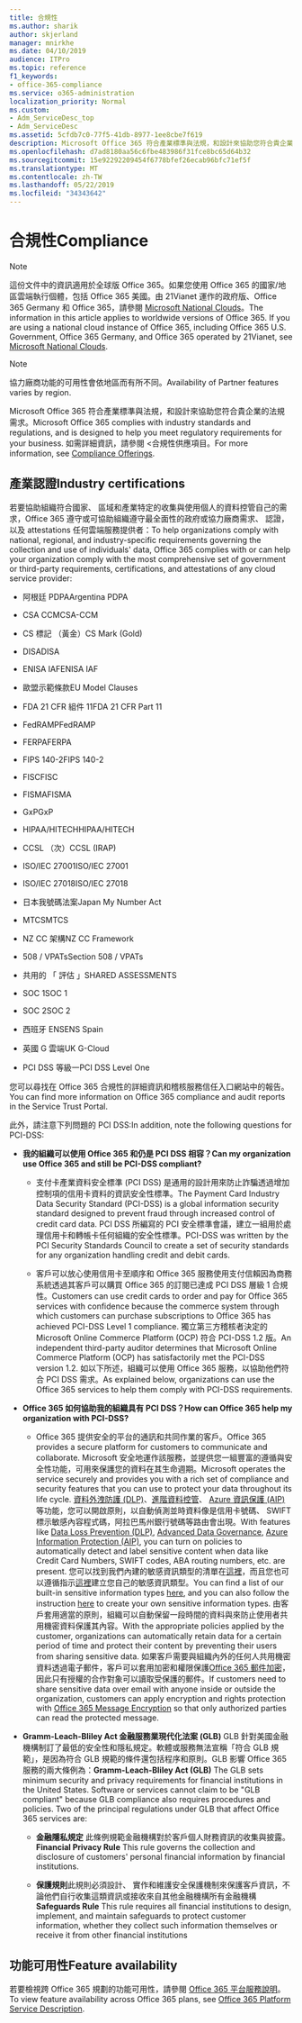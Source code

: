 ```yaml
---
title: 合規性
ms.author: sharik
author: skjerland
manager: mnirkhe
ms.date: 04/10/2019
audience: ITPro
ms.topic: reference
f1_keywords:
- office-365-compliance
ms.service: o365-administration
localization_priority: Normal
ms.custom:
- Adm_ServiceDesc_top
- Adm_ServiceDesc
ms.assetid: 5cfdb7c0-77f5-41db-8977-1ee8cbe7f619
description: Microsoft Office 365 符合產業標準與法規，和設計來協助您符合貴企業的法規需求。 如需詳細資訊，請參閱 < 合規性供應項目。
ms.openlocfilehash: d7ad8180aa56c6fbe483986f31fce8bc65d64b32
ms.sourcegitcommit: 15e92292209454f6778bfef26ecab96bfc71ef5f
ms.translationtype: MT
ms.contentlocale: zh-TW
ms.lasthandoff: 05/22/2019
ms.locfileid: "34343642"
---
```

# <a name="compliance"></a><span data-ttu-id="2dfa7-104">合規性</span><span class="sxs-lookup"><span data-stu-id="2dfa7-104">Compliance</span></span>

> [!NOTE]
> <span data-ttu-id="2dfa7-p102">這份文件中的資訊適用於全球版 Office 365。如果您使用 Office 365 的國家/地區雲端執行個體，包括 Office 365 美國。由 21Vianet 運作的政府版、Office 365 Germany 和 Office 365，請參閱 [Microsoft National Clouds](https://go.microsoft.com/fwlink/?linkid=841582)。</span><span class="sxs-lookup"><span data-stu-id="2dfa7-p102">The information in this article applies to worldwide versions of Office 365. If you are using a national cloud instance of Office 365, including Office 365 U.S. Government, Office 365 Germany, and Office 365 operated by 21Vianet, see [Microsoft National Clouds](https://go.microsoft.com/fwlink/?linkid=841582).</span></span> 
  
> [!NOTE]
> <span data-ttu-id="2dfa7-107">協力廠商功能的可用性會依地區而有所不同。</span><span class="sxs-lookup"><span data-stu-id="2dfa7-107">Availability of Partner features varies by region.</span></span> 
  
<span data-ttu-id="2dfa7-108">Microsoft Office 365 符合產業標準與法規，和設計來協助您符合貴企業的法規需求。</span><span class="sxs-lookup"><span data-stu-id="2dfa7-108">Microsoft Office 365 complies with industry standards and regulations, and is designed to help you meet regulatory requirements for your business.</span></span> <span data-ttu-id="2dfa7-109">如需詳細資訊，請參閱 <<c0>合規性供應項目。</span><span class="sxs-lookup"><span data-stu-id="2dfa7-109">For more information, see [Compliance Offerings](https://go.microsoft.com/fwlink/?linkid=864391).</span></span>
  
## <a name="industry-certifications"></a><span data-ttu-id="2dfa7-110">產業認證</span><span class="sxs-lookup"><span data-stu-id="2dfa7-110">Industry certifications</span></span>

<span data-ttu-id="2dfa7-111">若要協助組織符合國家、 區域和產業特定的收集與使用個人的資料控管自己的需求，Office 365 遵守或可協助組織遵守最全面性的政府或協力廠商需求、 認證，以及 attestations 任何雲端服務提供者：</span><span class="sxs-lookup"><span data-stu-id="2dfa7-111">To help organizations comply with national, regional, and industry-specific requirements governing the collection and use of individuals' data, Office 365 complies with or can help your organization comply with the most comprehensive set of government or third-party requirements, certifications, and attestations of any cloud service provider:</span></span>
  
- <span data-ttu-id="2dfa7-112">阿根廷 PDPA</span><span class="sxs-lookup"><span data-stu-id="2dfa7-112">Argentina PDPA</span></span>
    
- <span data-ttu-id="2dfa7-113">CSA CCM</span><span class="sxs-lookup"><span data-stu-id="2dfa7-113">CSA-CCM</span></span>
    
- <span data-ttu-id="2dfa7-114">CS 標記 （黃金）</span><span class="sxs-lookup"><span data-stu-id="2dfa7-114">CS Mark (Gold)</span></span>
    
- <span data-ttu-id="2dfa7-115">DISA</span><span class="sxs-lookup"><span data-stu-id="2dfa7-115">DISA</span></span>
    
- <span data-ttu-id="2dfa7-116">ENISA IAF</span><span class="sxs-lookup"><span data-stu-id="2dfa7-116">ENISA IAF</span></span>
    
- <span data-ttu-id="2dfa7-117">歐盟示範條款</span><span class="sxs-lookup"><span data-stu-id="2dfa7-117">EU Model Clauses</span></span>
    
- <span data-ttu-id="2dfa7-118">FDA 21 CFR 組件 11</span><span class="sxs-lookup"><span data-stu-id="2dfa7-118">FDA 21 CFR Part 11</span></span>
    
- <span data-ttu-id="2dfa7-119">FedRAMP</span><span class="sxs-lookup"><span data-stu-id="2dfa7-119">FedRAMP</span></span>
    
- <span data-ttu-id="2dfa7-120">FERPA</span><span class="sxs-lookup"><span data-stu-id="2dfa7-120">FERPA</span></span>
    
- <span data-ttu-id="2dfa7-121">FIPS 140-2</span><span class="sxs-lookup"><span data-stu-id="2dfa7-121">FIPS 140-2</span></span>
    
- <span data-ttu-id="2dfa7-122">FISC</span><span class="sxs-lookup"><span data-stu-id="2dfa7-122">FISC</span></span>
    
- <span data-ttu-id="2dfa7-123">FISMA</span><span class="sxs-lookup"><span data-stu-id="2dfa7-123">FISMA</span></span>
    
- <span data-ttu-id="2dfa7-124">GxP</span><span class="sxs-lookup"><span data-stu-id="2dfa7-124">GxP</span></span>
    
- <span data-ttu-id="2dfa7-125">HIPAA/HITECH</span><span class="sxs-lookup"><span data-stu-id="2dfa7-125">HIPAA/HITECH</span></span>
    
- <span data-ttu-id="2dfa7-126">CCSL （次）</span><span class="sxs-lookup"><span data-stu-id="2dfa7-126">CCSL (IRAP)</span></span>
    
- <span data-ttu-id="2dfa7-127">ISO/IEC 27001</span><span class="sxs-lookup"><span data-stu-id="2dfa7-127">ISO/IEC 27001</span></span>
    
- <span data-ttu-id="2dfa7-128">ISO/IEC 27018</span><span class="sxs-lookup"><span data-stu-id="2dfa7-128">ISO/IEC 27018</span></span>
    
- <span data-ttu-id="2dfa7-129">日本我號碼法案</span><span class="sxs-lookup"><span data-stu-id="2dfa7-129">Japan My Number Act</span></span>
    
- <span data-ttu-id="2dfa7-130">MTCS</span><span class="sxs-lookup"><span data-stu-id="2dfa7-130">MTCS</span></span>
    
- <span data-ttu-id="2dfa7-131">NZ CC 架構</span><span class="sxs-lookup"><span data-stu-id="2dfa7-131">NZ CC Framework</span></span>
    
- <span data-ttu-id="2dfa7-132">508 / VPATs</span><span class="sxs-lookup"><span data-stu-id="2dfa7-132">Section 508 / VPATs</span></span>
    
- <span data-ttu-id="2dfa7-133">共用的 「 評估 」</span><span class="sxs-lookup"><span data-stu-id="2dfa7-133">SHARED ASSESSMENTS</span></span>
    
- <span data-ttu-id="2dfa7-134">SOC 1</span><span class="sxs-lookup"><span data-stu-id="2dfa7-134">SOC 1</span></span>
    
- <span data-ttu-id="2dfa7-135">SOC 2</span><span class="sxs-lookup"><span data-stu-id="2dfa7-135">SOC 2</span></span>
    
- <span data-ttu-id="2dfa7-136">西班牙 ENS</span><span class="sxs-lookup"><span data-stu-id="2dfa7-136">ENS Spain</span></span>
    
- <span data-ttu-id="2dfa7-137">英國 G 雲端</span><span class="sxs-lookup"><span data-stu-id="2dfa7-137">UK G-Cloud</span></span>
    
- <span data-ttu-id="2dfa7-138">PCI DSS 等級一</span><span class="sxs-lookup"><span data-stu-id="2dfa7-138">PCI DSS Level One</span></span>
    
<span data-ttu-id="2dfa7-139">您可以尋找在 Office 365 合規性的詳細資訊和稽核服務信任入口網站中的報告。</span><span class="sxs-lookup"><span data-stu-id="2dfa7-139">You can find more information on Office 365 compliance and audit reports in the Service Trust Portal.</span></span>
  
<span data-ttu-id="2dfa7-140">此外，請注意下列問題的 PCI DSS:</span><span class="sxs-lookup"><span data-stu-id="2dfa7-140">In addition, note the following questions for PCI-DSS:</span></span>
  
- <span data-ttu-id="2dfa7-141">**我的組織可以使用 Office 365 和仍是 PCI DSS 相容？**</span><span class="sxs-lookup"><span data-stu-id="2dfa7-141">**Can my organization use Office 365 and still be PCI-DSS compliant?**</span></span>
    
  - <span data-ttu-id="2dfa7-142">支付卡產業資料安全標準 (PCI DSS) 是通用的設計用來防止詐騙透過增加控制項的信用卡資料的資訊安全性標準。</span><span class="sxs-lookup"><span data-stu-id="2dfa7-142">The Payment Card Industry Data Security Standard (PCI-DSS) is a global information security standard designed to prevent fraud through increased control of credit card data.</span></span> <span data-ttu-id="2dfa7-143">PCI DSS 所編寫的 PCI 安全標準會議，建立一組用於處理信用卡和轉帳卡任何組織的安全性標準。</span><span class="sxs-lookup"><span data-stu-id="2dfa7-143">PCI-DSS was written by the PCI Security Standards Council to create a set of security standards for any organization handling credit and debit cards.</span></span>
    
  - <span data-ttu-id="2dfa7-144">客戶可以放心使用信用卡至順序和 Office 365 服務使用支付信賴因為商務系統透過其客戶可以購買 Office 365 的訂閱已達成 PCI DSS 層級 1 合規性。</span><span class="sxs-lookup"><span data-stu-id="2dfa7-144">Customers can use credit cards to order and pay for Office 365 services with confidence because the commerce system through which customers can purchase subscriptions to Office 365 has achieved PCI-DSS Level 1 compliance.</span></span> <span data-ttu-id="2dfa7-145">獨立第三方稽核者決定的 Microsoft Online Commerce Platform (OCP) 符合 PCI-DSS 1.2 版。</span><span class="sxs-lookup"><span data-stu-id="2dfa7-145">An independent third-party auditor determines that Microsoft Online Commerce Platform (OCP) has satisfactorily met the PCI-DSS version 1.2.</span></span> <span data-ttu-id="2dfa7-146">如以下所述，組織可以使用 Office 365 服務，以協助他們符合 PCI DSS 需求。</span><span class="sxs-lookup"><span data-stu-id="2dfa7-146">As explained below, organizations can use the Office 365 services to help them comply with PCI-DSS requirements.</span></span>
    
- <span data-ttu-id="2dfa7-147">**Office 365 如何協助我的組織具有 PCI DSS？**</span><span class="sxs-lookup"><span data-stu-id="2dfa7-147">**How can Office 365 help my organization with PCI-DSS?**</span></span>
    
  - <span data-ttu-id="2dfa7-148">Office 365 提供安全的平台的通訊和共同作業的客戶。</span><span class="sxs-lookup"><span data-stu-id="2dfa7-148">Office 365 provides a secure platform for customers to communicate and collaborate.</span></span> <span data-ttu-id="2dfa7-149">Microsoft 安全地運作該服務，並提供您一組豐富的遵循與安全性功能，可用來保護您的資料在其生命週期。</span><span class="sxs-lookup"><span data-stu-id="2dfa7-149">Microsoft operates the service securely and provides you with a rich set of compliance and security features that you can use to protect your data throughout its life cycle.</span></span> <span data-ttu-id="2dfa7-150">[資料外洩防護 (DLP)](https://go.microsoft.com/fwlink/?linkid=868520)、[進階資料控管](https://go.microsoft.com/fwlink/?linkid=863925)、 [Azure 資訊保護 (AIP)](https://go.microsoft.com/fwlink/?linkid=868521)等功能，您可以開啟原則，以自動偵測並時資料像是信用卡號碼、 SWIFT 標示敏感內容程式碼，阿拉巴馬州銀行號碼等路由會出現。</span><span class="sxs-lookup"><span data-stu-id="2dfa7-150">With features like [Data Loss Prevention (DLP)](https://go.microsoft.com/fwlink/?linkid=868520), [Advanced Data Governance](https://go.microsoft.com/fwlink/?linkid=863925), [Azure Information Protection (AIP)](https://go.microsoft.com/fwlink/?linkid=868521), you can turn on policies to automatically detect and label sensitive content when data like Credit Card Numbers, SWIFT codes, ABA routing numbers, etc. are present.</span></span> <span data-ttu-id="2dfa7-151">您可以找到我們內建的敏感資訊類型的清單在[這裡](https://go.microsoft.com/fwlink/?linkid=868522)，而且您也可以遵循指示[這裡](https://go.microsoft.com/fwlink/?linkid=868523)建立您自己的敏感資訊類型。</span><span class="sxs-lookup"><span data-stu-id="2dfa7-151">You can find a list of our built-in sensitive information types [here](https://go.microsoft.com/fwlink/?linkid=868522), and you can also follow the instruction [here](https://go.microsoft.com/fwlink/?linkid=868523) to create your own sensitive information types.</span></span> <span data-ttu-id="2dfa7-152">由客戶套用適當的原則，組織可以自動保留一段時間的資料與來防止使用者共用機密資料保護其內容。</span><span class="sxs-lookup"><span data-stu-id="2dfa7-152">With the appropriate policies applied by the customer, organizations can automatically retain data for a certain period of time and protect their content by preventing their users from sharing sensitive data.</span></span> <span data-ttu-id="2dfa7-153">如果客戶需要與組織內外的任何人共用機密資料透過電子郵件，客戶可以套用加密和權限保護[Office 365 郵件加密](https://go.microsoft.com/fwlink/?linkid=858986)，因此只有授權的合作對象可以讀取受保護的郵件。</span><span class="sxs-lookup"><span data-stu-id="2dfa7-153">If customers need to share sensitive data over email with anyone inside or outside the organization, customers can apply encryption and rights protection with [Office 365 Message Encryption](https://go.microsoft.com/fwlink/?linkid=858986) so that only authorized parties can read the protected message.</span></span> 
    
- <span data-ttu-id="2dfa7-p107">**Gramm-Leach-Bliley Act 金融服務業現代化法案 (GLB)** GLB 針對美國金融機構制訂了最低的安全性和隱私規定。軟體或服務無法宣稱「符合 GLB 規範」，是因為符合 GLB 規範的條件還包括程序和原則。GLB 影響 Office 365 服務的兩大條例為：</span><span class="sxs-lookup"><span data-stu-id="2dfa7-p107">**Gramm-Leach-Bliley Act (GLB)** The GLB sets minimum security and privacy requirements for financial institutions in the United States. Software or services cannot claim to be "GLB compliant" because GLB compliance also requires procedures and policies. Two of the principal regulations under GLB that affect Office 365 services are:</span></span> 
    
  - <span data-ttu-id="2dfa7-157">**金融隱私規定** 此條例規範金融機構對於客戶個人財務資訊的收集與披露。</span><span class="sxs-lookup"><span data-stu-id="2dfa7-157">**Financial Privacy Rule** This rule governs the collection and disclosure of customers' personal financial information by financial institutions.</span></span> 
    
  - <span data-ttu-id="2dfa7-158">**保護規則**此規則必須設計、 實作和維護安全保護機制來保護客戶資訊，不論他們自行收集這類資訊或接收來自其他金融機構所有金融機構</span><span class="sxs-lookup"><span data-stu-id="2dfa7-158">**Safeguards Rule** This rule requires all financial institutions to design, implement, and maintain safeguards to protect customer information, whether they collect such information themselves or receive it from other financial institutions</span></span> 
    
## <a name="feature-availability"></a><span data-ttu-id="2dfa7-159">功能可用性</span><span class="sxs-lookup"><span data-stu-id="2dfa7-159">Feature availability</span></span>

<span data-ttu-id="2dfa7-160">若要檢視跨 Office 365 規劃的功能可用性，請參閱 [Office 365 平台服務說明](https://technet.microsoft.com/en-us/library/office-365-platform-service-description.aspx)。</span><span class="sxs-lookup"><span data-stu-id="2dfa7-160">To view feature availability across Office 365 plans, see [Office 365 Platform Service Description](https://technet.microsoft.com/en-us/library/office-365-platform-service-description.aspx).</span></span>
  

